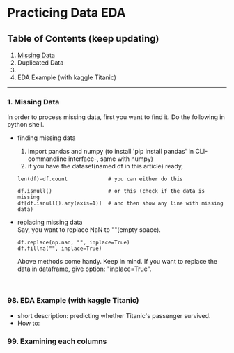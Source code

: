 # Practicing Data EDA
## Table of Contents (keep updating)
1. [Missing Data](https://minji2744.github.io/how-to-data-eda/#1-missing-data)
2. Duplicated Data
3. 
4. EDA Example (with kaggle Titanic)


<hr/>

### 1. Missing Data

  In order to process missing data, first you want to find it. Do the following in python shell.<br/>
  
- finding missing data <br/>
  1) import pandas and numpy (to install 'pip install pandas' in CLI-commandline interface-, same with numpy)<br/>
  2) if you have the dataset(named df in this article) ready, 
  
  ```
  len(df)-df.count             # you can either do this
  
  df.isnull()                  # or this (check if the data is missing
  df[df.isnull().any(axis=1)]  # and then show any line with missing data)
  ```

- replacing missing data <br/>
  Say, you want to replace NaN to ""(empty space).
  
  ```
  df.replace(np.nan, "", inplace=True)
  df.fillna("", inplace=True)
  ```
  
  Above methods come handy. Keep in mind. If you want to replace the data in dataframe, give option: "inplace=True".
  
<br/>
  
### 98. EDA Example (with kaggle Titanic)
* short description: predicting whether Titanic's passenger survived.
* How to: 

### 99. Examining each columns
